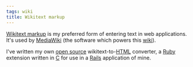 ```yaml
---
tags: wiki
title: Wikitext markup
---
```


[Wikitext markup](/wiki/Wikitext_markup) is my preferred form of entering text in web applications. It's used by [MediaWiki](/wiki/MediaWiki) (the software which powers this [wiki](/wiki/wiki)).

I've written my own [open source](/wiki/open_source) wikitext-to-[HTML](/wiki/HTML) converter, a [Ruby](/wiki/Ruby) extension written in [C](/wiki/C) for use in a [Rails](/wiki/Rails) application of mine.
